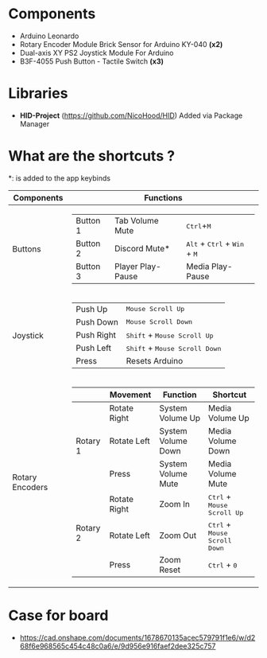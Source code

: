 # Components
* Arduino Leonardo
* Rotary Encoder Module Brick Sensor for Arduino KY-040 **(x2)**
* Dual-axis XY PS2 Joystick Module For Arduino
* B3F-4055 Push Button - Tactile Switch **(x3)**


# Libraries
* **HID-Project**  (https://github.com/NicoHood/HID)
	Added via Package Manager


# What are the shortcuts ?
*: is added to the app keybinds
<table>
    <thead>
        <th>Components</th>
        <th>Functions</th>
    </thead>
    <tbody>
        <tr>
            <td>
                Buttons
            </td>
            <td>
                <table>
                    <tbody>
                        <tr>
                            <td>Button 1</td>
                            <td>Tab Volume Mute</td>
                            <td><kbd>Ctrl</kbd>+<kbd>M</kbd></td>
                        </tr>
                        <tr>
                            <td>Button 2</td>
                            <td>Discord Mute*</td>
                            <td><kbd>Alt</kbd> + <kbd>Ctrl</kbd> + <kbd>Win</kbd> + <kbd>M</kbd></td>
                        </tr>
                        <tr>
                            <td>Button 3</td>
                            <td>Player Play-Pause</td>
                            <td>Media Play-Pause</td>
                        </tr>
                    </tbody>
                </table>
            </td>
        </tr>
        <tr>
            <td>
                Joystick
            </td>
            <td>
                <table>
                    <tbody>
                        <tr>
                            <td>Push Up</td>
                            <td><kbd>Mouse Scroll Up</kbd></td>
                        </tr>
                        <tr>
                            <td>Push Down</td>
                            <td><kbd>Mouse Scroll Down</kbd></td>
                        </tr>
                        <tr>
                            <td>Push Right</td>
                            <td><kbd>Shift</kbd> + <kbd>Mouse Scroll Up</kbd></td>
                        </tr>
                        <tr>
                            <td>Push Left</td>
                            <td><kbd>Shift</kbd> + <kbd>Mouse Scroll Down</kbd></td>
                        </tr>
                        <tr>
                            <td>Press</td>
                            <td>Resets Arduino</td>
                        </tr>
                    </tbody>
                </table>
            </td>
        </tr>
        <tr>
            <td rowspan="6">
                Rotary Encoders
            </td>
            <td>
                <table>
	               <thead>
		               <th></th>
		               <th>Movement</th>
		               <th>Function</th>
		               <th>Shortcut</th>
	               </thead>     
                    <tbody>
                        <tr>
                            <td rowspan="3"> Rotary 1 </td>
                            <td>Rotate Right</td>
                            <td>System Volume Up</td>
                            <td>Media Volume Up</td>
                        </tr>
                        <tr>
                            <td>Rotate Left</td>
                            <td>System Volume Down</td>
                            <td>Media Volume Down</td>
                        </tr>
                        <tr>
                            <td>Press</td>
                            <td>System Volume Mute</td>
                            <td>Media Volume Mute</td>
                        </tr>
                        <tr>
                            <td rowspan="3"> Rotary 2 </td>
                            <td>Rotate Right</td>
                            <td>Zoom In</td>
                            <td><kbd>Ctrl</kbd> + <kbd>Mouse Scroll Up</kbd></td>
                        </tr>
                        <tr>
                            <td>Rotate Left</td>
                            <td>Zoom Out</td>
                            <td><kbd>Ctrl</kbd> + <kbd>Mouse Scroll Down</kbd></td>
                        </tr>
                        <tr>
                            <td>Press</td>
                            <td>Zoom Reset</td>
                            <td><kbd>Ctrl</kbd> + <kbd>0</kbd></td>
                        </tr>
                    </tbody>
                </table>
            </td>
        </tr>
    </tbody>
</table>

# Case for board
* https://cad.onshape.com/documents/1678670135acec579791f1e6/w/d268f6e968565c454c48c0a6/e/9d956e916faef2dee325c757

